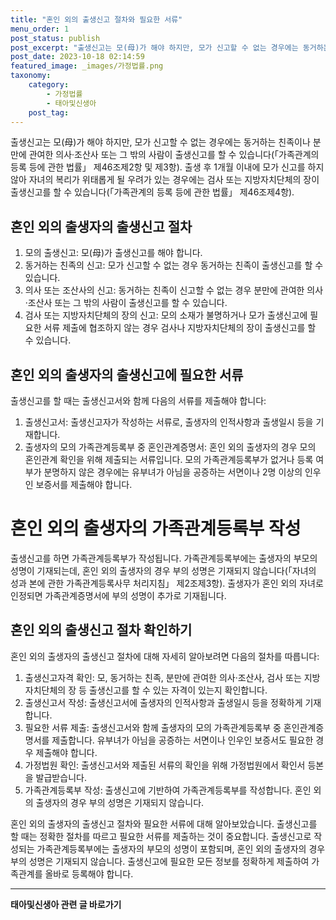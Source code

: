 ```yaml
---
title: "혼인 외의 출생신고 절차와 필요한 서류"
menu_order: 1
post_status: publish
post_excerpt: "출생신고는 모(母)가 해야 하지만, 모가 신고할 수 없는 경우에는 동거하는 친족이나 분만에 관여한 의사·조산사 또는 그 밖의 사람이 출생신고를 할 수 있습니다(「가족관계의 등록 등에 관한 법률」 제46조제2항 및 제3항). 출생 후 1개월 이내에 모가 신고를 하지 않아 자녀의 복리가 위태롭게 될 우려가 있는 경우에는 검사 또는 지방자치단체의 장이 출생신고를 할 수 있습니다(「가족관계의 등록 등에 관한 법률」 제46조제4항)."
post_date: 2023-10-18 02:14:59
featured_image: _images/가정법률.png
taxonomy:
    category:
        - 가정법률
        - 태아및신생아
    post_tag:
---
```




출생신고는 모(母)가 해야 하지만, 모가 신고할 수 없는 경우에는 동거하는 친족이나 분만에 관여한 의사·조산사 또는 그 밖의 사람이 출생신고를 할 수 있습니다(「가족관계의 등록 등에 관한 법률」 제46조제2항 및 제3항). 출생 후 1개월 이내에 모가 신고를 하지 않아 자녀의 복리가 위태롭게 될 우려가 있는 경우에는 검사 또는 지방자치단체의 장이 출생신고를 할 수 있습니다(「가족관계의 등록 등에 관한 법률」 제46조제4항).

## 혼인 외의 출생자의 출생신고 절차

1. 모의 출생신고: 모(母)가 출생신고를 해야 합니다.
2. 동거하는 친족의 신고: 모가 신고할 수 없는 경우 동거하는 친족이 출생신고를 할 수 있습니다.
3. 의사 또는 조산사의 신고: 동거하는 친족이 신고할 수 없는 경우 분만에 관여한 의사·조산사 또는 그 밖의 사람이 출생신고를 할 수 있습니다.
4. 검사 또는 지방자치단체의 장의 신고: 모의 소재가 불명하거나 모가 출생신고에 필요한 서류 제출에 협조하지 않는 경우 검사나 지방자치단체의 장이 출생신고를 할 수 있습니다.

## 혼인 외의 출생자의 출생신고에 필요한 서류

출생신고를 할 때는 출생신고서와 함께 다음의 서류를 제출해야 합니다:

1. 출생신고서: 출생신고자가 작성하는 서류로, 출생자의 인적사항과 출생일시 등을 기재합니다.
2. 출생자의 모의 가족관계등록부 중 혼인관계증명서: 혼인 외의 출생자의 경우 모의 혼인관계 확인을 위해 제출되는 서류입니다. 모의 가족관계등록부가 없거나 등록 여부가 분명하지 않은 경우에는 유부녀가 아님을 공증하는 서면이나 2명 이상의 인우인 보증서를 제출해야 합니다.

# 혼인 외의 출생자의 가족관계등록부 작성

출생신고를 하면 가족관계등록부가 작성됩니다. 가족관계등록부에는 출생자의 부모의 성명이 기재되는데, 혼인 외의 출생자의 경우 부의 성명은 기재되지 않습니다(「자녀의 성과 본에 관한 가족관계등록사무 처리지침」 제2조제3항). 출생자가 혼인 외의 자녀로 인정되면 가족관계증명서에 부의 성명이 추가로 기재됩니다.

## 혼인 외의 출생신고 절차 확인하기

혼인 외의 출생자의 출생신고 절차에 대해 자세히 알아보려면 다음의 절차를 따릅니다:

1. 출생신고자격 확인: 모, 동거하는 친족, 분만에 관여한 의사·조산사, 검사 또는 지방자치단체의 장 등 출생신고를 할 수 있는 자격이 있는지 확인합니다.
2. 출생신고서 작성: 출생신고서에 출생자의 인적사항과 출생일시 등을 정확하게 기재합니다.
3. 필요한 서류 제출: 출생신고서와 함께 출생자의 모의 가족관계등록부 중 혼인관계증명서를 제출합니다. 유부녀가 아님을 공증하는 서면이나 인우인 보증서도 필요한 경우 제출해야 합니다.
4. 가정법원 확인: 출생신고서와 제출된 서류의 확인을 위해 가정법원에서 확인서 등본을 발급받습니다.
5. 가족관계등록부 작성: 출생신고에 기반하여 가족관계등록부를 작성합니다. 혼인 외의 출생자의 경우 부의 성명은 기재되지 않습니다.

혼인 외의 출생자의 출생신고 절차와 필요한 서류에 대해 알아보았습니다. 출생신고를 할 때는 정확한 절차를 따르고 필요한 서류를 제출하는 것이 중요합니다. 출생신고로 작성되는 가족관계등록부에는 출생자의 부모의 성명이 포함되며, 혼인 외의 출생자의 경우 부의 성명은 기재되지 않습니다. 출생신고에 필요한 모든 정보를 정확하게 제출하여 가족관계를 올바로 등록해야 합니다.

<!-- wp:separator -->
<hr class="wp-block-separator has-alpha-channel-opacity"/>
<!-- /wp:separator -->

<!-- wp:group {"backgroundColor":"base","layout":{"type":"constrained"}} -->
<div class="wp-block-group has-base-background-color has-background"><!-- wp:paragraph {"align":"center","fontSize":"medium"} -->
<p class="has-text-align-center has-large-font-size"><strong>태아및신생아 관련 글 바로가기</strong></p>
<!-- /wp:paragraph -->


<!-- wp:latest-posts
{"categories":[{"id":1496,"count":19,"description":"","link":"https://uknowlaw.com/category/%ed%83%9c%ec%95%84%eb%b0%8f%ec%8b%a0%ec%83%9d%ec%95%84/","name":"태아및신생아","slug":"태아및신생아","taxonomy":"category","parent":0,"meta":[],"_links":{"self":[{"href":"https://uknowlaw.com/wp-json/wp/v2/categories/1496"}],"collection":[{"href":"https://uknowlaw.com/wp-json/wp/v2/categories"}],"about":[{"href":"https://uknowlaw.com/wp-json/wp/v2/taxonomies/category"}],"wp:post_type":[{"href":"https://uknowlaw.com/wp-json/wp/v2/posts?categories=1496"}],"curies":[{"name":"wp","href":"https://api.w.org/{rel}","templated":true}]}}],"postsToShow":100,"excerptLength":28,"postLayout":"grid","columns":2,"featuredImageAlign":"left","featuredImageSizeSlug":"large","fontSize":"small"} /--></div>
<!-- /wp:group -->